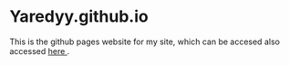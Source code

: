 # Yaredyy.github.io

This is the github pages website for my site, which can be accesed also accessed <a href="http://yaredy.live"> here </a>.
